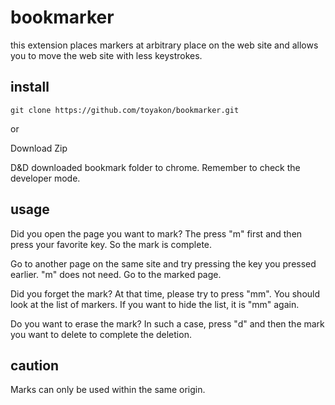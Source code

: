 # bookmarker
this extension places markers at arbitrary place on the web site and allows you to move the web site with less keystrokes.

## install
```
git clone https://github.com/toyakon/bookmarker.git
```

or

Download Zip

D&D downloaded bookmark folder to chrome.
Remember to check the developer mode.

## usage

Did you open the page you want to mark? The press "m" first and then press your favorite key. So the mark is complete.

Go to another page on the same site and try pressing the key you pressed earlier. "m" does not need. Go to the marked page.

Did you forget the mark? At that time, please try to press "mm". You should look at the list of markers. If you want to hide the list, it is "mm" again.

Do you want to erase the mark? In such a case, press "d" and then the mark you want to delete to complete the deletion.

## caution

Marks can only be used within the same origin.